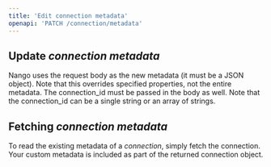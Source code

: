 ```yaml
---
title: 'Edit connection metadata'
openapi: 'PATCH /connection/metadata'
---
```


## Update _connection metadata_

Nango uses the request body as the new metadata (it must be a JSON object). Note that this overrides specified properties, not the entire metadata. The connection_id must be passed in the body as well. Note that the connection_id can be a single string or an array of strings.

## Fetching _connection metadata_

To read the existing metadata of a _connection_, simply fetch the connection. Your custom metadata is included as part of the returned connection object.

